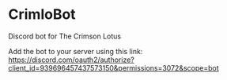 # CrimloBot
Discord bot for The Crimson Lotus

Add the bot to your server using this link:
https://discord.com/oauth2/authorize?client_id=939696457437573150&permissions=3072&scope=bot
